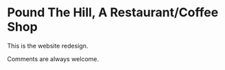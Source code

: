 Pound The Hill, A Restaurant/Coffee Shop
======================

This is the website redesign.

Comments are always welcome.
